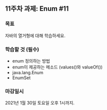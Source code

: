 <h2>11주차 과제: Enum #11</h2>

<h3>목표</h3>

자바의 열거형에 대해 학습하세요.

<h3>학습할 것 (필수)</h3>

- enum 정의하는 방법
- enum이 제공하는 메소드 (values()와 valueOf())
- java.lang.Enum
- EnumSet

<h3>마감일시</h3>

2021년 1월 30일 토요일 오후 1시까지.